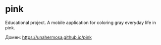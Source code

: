 # pink
Educational project. A mobile application for coloring gray everyday life in pink.

Домен: https://unahermosa.github.io/pink
